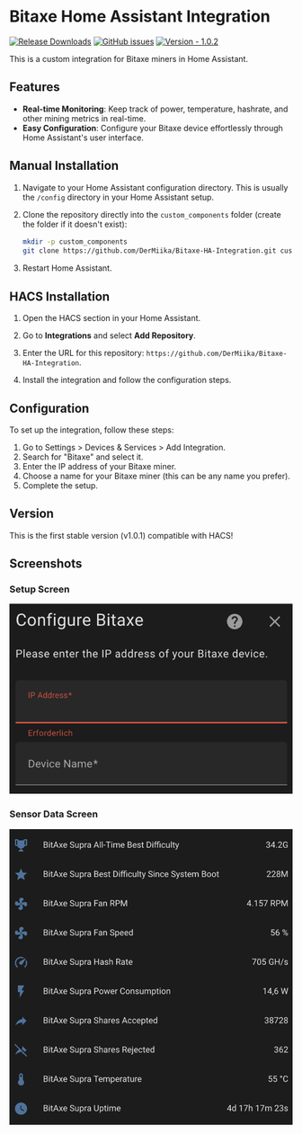 # Bitaxe Home Assistant Integration

[![Release Downloads](https://img.shields.io/github/downloads/DerMiika/Bitaxe-HA-Integration/total)](https://github.com/DerMiika/Bitaxe-HA-Integration/releases)
[![GitHub issues](https://img.shields.io/github/issues/DerMiika/Bitaxe-HA-Integration)](https://github.com/DerMiika/Bitaxe-HA-Integration/issues)
[![Version - 1.0.2](https://img.shields.io/badge/version-1.0.2-blue)](https://github.com/DerMiika/Bitaxe-HA-Integration/releases)

This is a custom integration for Bitaxe miners in Home Assistant.

## Features

- **Real-time Monitoring**: Keep track of power, temperature, hashrate, and other mining metrics in real-time.
- **Easy Configuration**: Configure your Bitaxe device effortlessly through Home Assistant's user interface.

## Manual Installation

1. Navigate to your Home Assistant configuration directory. This is usually the `/config` directory in your Home Assistant setup.

2. Clone the repository directly into the `custom_components` folder (create the folder if it doesn't exist):
   ```bash
   mkdir -p custom_components
   git clone https://github.com/DerMiika/Bitaxe-HA-Integration.git custom_components/bitaxe
   ```

3.  Restart Home Assistant.

## HACS Installation

1. Open the HACS section in your Home Assistant.

2. Go to **Integrations** and select **Add Repository**.

3. Enter the URL for this repository: `https://github.com/DerMiika/Bitaxe-HA-Integration`.

4. Install the integration and follow the configuration steps.

## Configuration

To set up the integration, follow these steps:

1. Go to Settings > Devices & Services > Add Integration.
2. Search for "Bitaxe" and select it.
3. Enter the IP address of your Bitaxe miner.
4.  Choose a name for your Bitaxe miner (this can be any name you prefer).
5.  Complete the setup.

## Version
This is the first stable version (v1.0.1) compatible with HACS!

## Screenshots

### Setup Screen
<img src="custom_components/bitaxe/images/Setup.png" alt="Setup Screen" style="max-width: 100%; height: auto;">

### Sensor Data Screen
<img src="custom_components/bitaxe/images/Sensor.png" alt="Sensor Data Screen" style="max-width: 100%; height: auto;">

